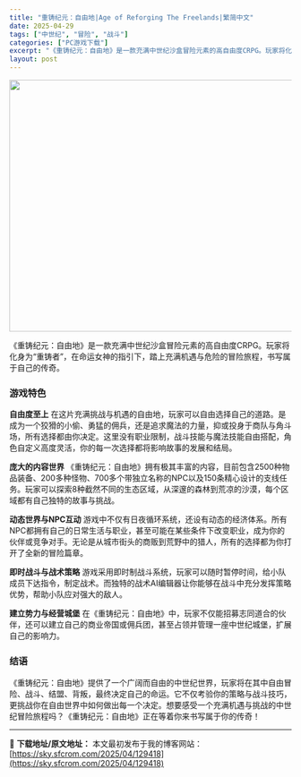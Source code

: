 ```yaml
---
title: "重铸纪元：自由地|Age of Reforging The Freelands|繁简中文"
date: 2025-04-29
tags: ["中世纪", "冒险", "战斗"]
categories: ["PC游戏下载"]
excerpt: "《重铸纪元：自由地》是一款充满中世纪沙盒冒险元素的高自由度CRPG。玩家将化身为“重铸者”，在命运女神的指引下，踏上充满机遇与危险的冒险旅程，书写属于自己的传奇。 游戏特色 自由度至上 在这片充满挑战与机遇的自由地，玩家可以自由选择自己的道路。是成为一个狡猾的小偷、勇猛的佣兵，还是追求魔法的力量，抑&hellip;"
layout: post
---
```


<img class="aligncenter size-full wp-image-129419" src="https://sky.sfcrom.com/wp-content/uploads/2025/04/2025042908313472.webp" alt="" width="800" height="450" />

《重铸纪元：自由地》是一款充满中世纪沙盒冒险元素的高自由度CRPG。玩家将化身为“重铸者”，在命运女神的指引下，踏上充满机遇与危险的冒险旅程，书写属于自己的传奇。
<h3>游戏特色</h3>
<strong>自由度至上</strong>
在这片充满挑战与机遇的自由地，玩家可以自由选择自己的道路。是成为一个狡猾的小偷、勇猛的佣兵，还是追求魔法的力量，抑或投身于商队与角斗场，所有选择都由你决定。这里没有职业限制，战斗技能与魔法技能自由搭配，角色自定义高度灵活，你的每一次选择都将影响故事的发展和结局。

<strong>庞大的内容世界</strong>
《重铸纪元：自由地》拥有极其丰富的内容，目前包含2500种物品装备、200多种怪物、700多个带独立名称的NPC以及150条精心设计的支线任务。玩家可以探索8种截然不同的生态区域，从深邃的森林到荒凉的沙漠，每个区域都有自己独特的故事与挑战。

<strong>动态世界与NPC互动</strong>
游戏中不仅有日夜循环系统，还设有动态的经济体系。所有NPC都拥有自己的日常生活与职业，甚至可能在某些条件下改变职业，成为你的伙伴或竞争对手。无论是从城市街头的商贩到荒野中的猎人，所有的选择都为你打开了全新的冒险篇章。

<strong>即时战斗与战术策略</strong>
游戏采用即时制战斗系统，玩家可以随时暂停时间，给小队成员下达指令，制定战术。而独特的战术AI编辑器让你能够在战斗中充分发挥策略优势，帮助小队应对强大的敌人。

<strong>建立势力与经营城堡</strong>
在《重铸纪元：自由地》中，玩家不仅能招募志同道合的伙伴，还可以建立自己的商业帝国或佣兵团，甚至占领并管理一座中世纪城堡，扩展自己的影响力。
<h3>结语</h3>
《重铸纪元：自由地》提供了一个广阔而自由的中世纪世界，玩家将在其中自由冒险、战斗、结盟、背叛，最终决定自己的命运。它不仅考验你的策略与战斗技巧，更挑战你在自由世界中如何做出每一个决定。想要感受一个充满机遇与挑战的中世纪冒险旅程吗？《重铸纪元：自由地》正在等着你来书写属于你的传奇！

---
📖 **下载地址/原文地址：** 本文最初发布于我的博客网站：[https://sky.sfcrom.com/2025/04/129418](https://sky.sfcrom.com/2025/04/129418)
